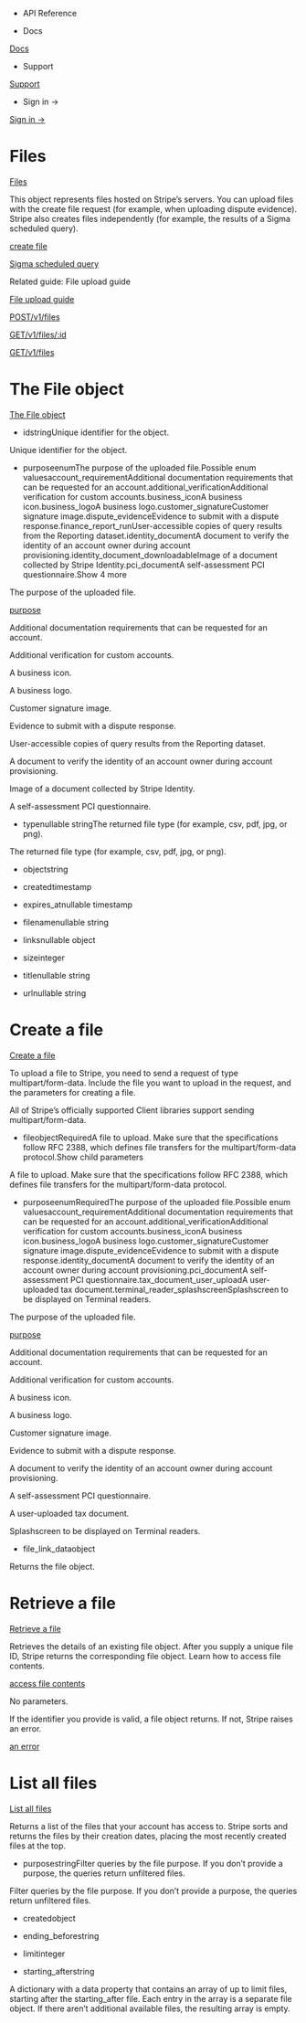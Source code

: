 - API Reference

- Docs

[Docs](/)

- Support

[Support](https://support.stripe.com)

- Sign in →

[Sign in →](https://dashboard.stripe.com/login)

# Files

[Files](/api/files)

This object represents files hosted on Stripe’s servers. You can upload files with the create file request (for example, when uploading dispute evidence). Stripe also creates files independently (for example, the results of a Sigma scheduled query).

[create file](#create_file)

[Sigma scheduled query](#scheduled_queries)

Related guide: File upload guide

[File upload guide](/file-upload)

[POST/v1/files](/api/files/create)

[GET/v1/files/:id](/api/files/retrieve)

[GET/v1/files](/api/files/list)

# The File object

[The File object](/api/files/object)

- idstringUnique identifier for the object.

Unique identifier for the object.

- purposeenumThe purpose of the uploaded file.Possible enum valuesaccount_requirementAdditional documentation requirements that can be requested for an account.additional_verificationAdditional verification for custom accounts.business_iconA business icon.business_logoA business logo.customer_signatureCustomer signature image.dispute_evidenceEvidence to submit with a dispute response.finance_report_runUser-accessible copies of query results from the Reporting dataset.identity_documentA document to verify the identity of an account owner during account provisioning.identity_document_downloadableImage of a document collected by Stripe Identity.pci_documentA self-assessment PCI questionnaire.Show 4 more

The purpose of the uploaded file.

[purpose](/file-upload#uploading-a-file)

Additional documentation requirements that can be requested for an account.

Additional verification for custom accounts.

A business icon.

A business logo.

Customer signature image.

Evidence to submit with a dispute response.

User-accessible copies of query results from the Reporting dataset.

A document to verify the identity of an account owner during account provisioning.

Image of a document collected by Stripe Identity.

A self-assessment PCI questionnaire.

- typenullable stringThe returned file type (for example, csv, pdf, jpg, or png).

The returned file type (for example, csv, pdf, jpg, or png).

- objectstring

- createdtimestamp

- expires_atnullable timestamp

- filenamenullable string

- linksnullable object

- sizeinteger

- titlenullable string

- urlnullable string

# Create a file

[Create a file](/api/files/create)

To upload a file to Stripe, you need to send a request of type multipart/form-data. Include the file you want to upload in the request, and the parameters for creating a file.

All of Stripe’s officially supported Client libraries support sending multipart/form-data.

- fileobjectRequiredA file to upload. Make sure that the specifications follow RFC 2388, which defines file transfers for the multipart/form-data protocol.Show child parameters

A file to upload. Make sure that the specifications follow RFC 2388, which defines file transfers for the multipart/form-data protocol.

- purposeenumRequiredThe purpose of the uploaded file.Possible enum valuesaccount_requirementAdditional documentation requirements that can be requested for an account.additional_verificationAdditional verification for custom accounts.business_iconA business icon.business_logoA business logo.customer_signatureCustomer signature image.dispute_evidenceEvidence to submit with a dispute response.identity_documentA document to verify the identity of an account owner during account provisioning.pci_documentA self-assessment PCI questionnaire.tax_document_user_uploadA user-uploaded tax document.terminal_reader_splashscreenSplashscreen to be displayed on Terminal readers.

The purpose of the uploaded file.

[purpose](/file-upload#uploading-a-file)

Additional documentation requirements that can be requested for an account.

Additional verification for custom accounts.

A business icon.

A business logo.

Customer signature image.

Evidence to submit with a dispute response.

A document to verify the identity of an account owner during account provisioning.

A self-assessment PCI questionnaire.

A user-uploaded tax document.

Splashscreen to be displayed on Terminal readers.

- file_link_dataobject

Returns the file object.

# Retrieve a file

[Retrieve a file](/api/files/retrieve)

Retrieves the details of an existing file object. After you supply a unique file ID, Stripe returns the corresponding file object. Learn how to access file contents.

[access file contents](/file-upload#download-file-contents)

No parameters.

If the identifier you provide is valid, a file object returns. If not, Stripe raises an error.

[an error](#errors)

# List all files

[List all files](/api/files/list)

Returns a list of the files that your account has access to. Stripe sorts and returns the files by their creation dates, placing the most recently created files at the top.

- purposestringFilter queries by the file purpose. If you don’t provide a purpose, the queries return unfiltered files.

Filter queries by the file purpose. If you don’t provide a purpose, the queries return unfiltered files.

- createdobject

- ending_beforestring

- limitinteger

- starting_afterstring

A dictionary with a data property that contains an array of up to limit files, starting after the starting_after file. Each entry in the array is a separate file object. If there aren’t additional available files, the resulting array is empty.
